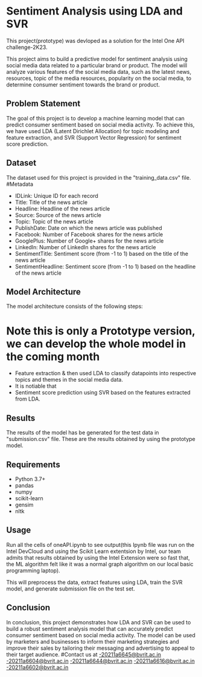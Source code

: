 # Sentiment Analysis using LDA and SVR
This project(prototype) was devloped as a solution for the Intel One API challenge-2K23.

This project aims to build a predictive model for sentiment analysis using social media data related to a particular brand or product. The model will analyze various features of the social media data, such as the latest news, resources, topic of the media resources, popularity on the social media, to determine consumer sentiment towards the brand or product.

## Problem Statement

The goal of this project is to develop a machine learning model that can predict consumer sentiment based on social media activity. 
To achieve this, we have used LDA (Latent Dirichlet Allocation) for topic modeling and feature extraction, and SVR (Support Vector Regression) for sentiment score prediction.

## Dataset

The dataset used for this project is provided in the "training_data.csv" file.
#Metadata

- IDLink: Unique ID for each record
- Title: Title of the news article
- Headline: Headline of the news article
- Source: Source of the news article
- Topic: Topic of the news article
- PublishDate: Date on which the news article was published
- Facebook: Number of Facebook shares for the news article
- GooglePlus: Number of Google+ shares for the news article
- LinkedIn: Number of LinkedIn shares for the news article
- SentimentTitle: Sentiment score (from -1 to 1) based on the title of the news article
- SentimentHeadline: Sentiment score (from -1 to 1) based on the headline of the news article

## Model Architecture

The model architecture consists of the following steps:
# Note this is only a Prototype version, we can develop the whole model in the coming month


- Feature extraction & then used LDA to classify datapoints into respective topics and themes in the social media data.
- It is notiable that  
- Sentiment score prediction using SVR based on the features extracted from LDA.

## Results

The results of the model has be generated for the test data in "submission.csv" file.
These are the results obtained by using the prototype model.

## Requirements

- Python 3.7+
- pandas
- numpy
- scikit-learn
- gensim
- nltk

## Usage

Run all the cells of oneAPI.ipynb to see output(this Ipynb file was run on the Intel DevCloud and using the Scikit Learn extentsion by Intel, our team admits that  results obtained by using the Intel Extension were so fast that, the ML algorithm felt like it was a normal graph algorithm on our local basic programming laptop).

This will preprocess the data, extract features using LDA, train the SVR model, and generate submission file on the test set.

## Conclusion

In conclusion, this project demonstrates how LDA and SVR can be used to build a robust sentiment analysis model that can accurately predict consumer sentiment based on social media activity. The model can be used by marketers and businesses to inform their marketing strategies and improve their sales by tailoring their messaging and advertising to appeal to their target audience.
#Contact us at
-20211a6645@bvrit.ac.in
-20211a6604@bvrit.ac.in
-20211a6644@bvrit.ac.in
-20211a6616@bvrit.ac.in
-20211a6602@bvrit.ac.in
